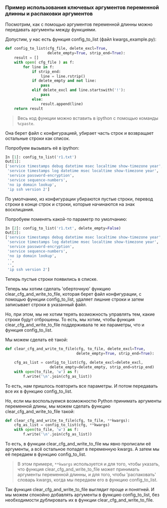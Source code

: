 ### Пример использования ключевых аргументов переменной длинны и распаковки аргументов

Посмотрим, как с помощью аргументов переменной длинны можно передавать аргументы между функциями.


Допустим, у нас есть функция config_to_list (файл kwargs_example.py):
```python
def config_to_list(cfg_file, delete_excl=True,
                   delete_empty=True, strip_end=True):
    result = []
    with open( cfg_file ) as f:
        for line in f:
            if strip_end:
                line = line.rstrip()
            if delete_empty and not line:
                pass
            elif delete_excl and line.startswith('!'):
                pass
            else:
                result.append(line)
    return result
```

> Весь код функции можно вставить в ipython с помощью команды ```%cpaste```.

Она берет файл с конфигурацией, убирает часть строк и возвращает остальные строки как список.

Попробуем вызывать её в ipython:
```python
In [1]: config_to_list('r1.txt')
Out[1]:
['service timestamps debug datetime msec localtime show-timezone year',
 'service timestamps log datetime msec localtime show-timezone year',
 'service password-encryption',
 'service sequence-numbers',
 'no ip domain lookup',
 'ip ssh version 2']
```

По умолчанию, из конфигурации убираются пустые строки, перевод строки в конце строк и строки, которые начинаются на знак восклицания.

Попробуем поменять какой-то параметр по умолчанию:
```python
In [2]: config_to_list('r1.txt', delete_empty=False)
Out[2]:
['service timestamps debug datetime msec localtime show-timezone year',
 'service timestamps log datetime msec localtime show-timezone year',
 'service password-encryption',
 'service sequence-numbers',
 'no ip domain lookup',
 '',
 '',
 'ip ssh version 2']

```

Теперь пустые строки появились в списке.

Теперь мы хотим сделать 'оберточную' функцию clear_cfg_and_write_to_file, которая берет файл конфигурации, с помощью функции config_to_list, удаляет лишние строки и затем записывает строки в указанный файл.

Но, при этом, мы не хотим терять возможность управлять тем, какие строки будут отброшены.
То есть, мы хотим, чтобы функция clear_cfg_and_write_to_file поддерживала те же параметры, что и функция config_to_list.

Мы можем сделать её такой:
```python
def clear_cfg_and_write_to_file(cfg, to_file, delete_excl=True,
                                delete_empty=True, strip_end=True):

    cfg_as_list = config_to_list(cfg, delete_excl=delete_excl,
                    delete_empty=delete_empty, strip_end=strip_end)
    with open(to_file, 'w') as f:
        f.write('\n'.join(cfg_as_list))
```

То есть, нам пришлось повторить все параметры.
И потом передавать все их в функцию config_to_list.


Но, если мы воспользуемся возможностю Python принимать аргументы переменной длины, мы можем сделать функцию clear_cfg_and_write_to_file такой:
```python
def clear_cfg_and_write_to_file(cfg, to_file, **kwargs):
    cfg_as_list = config_to_list(cfg, **kwargs)
    with open(to_file, 'w') as f:
        f.write('\n'.join(cfg_as_list))
```

То есть, в функции clear_cfg_and_write_to_file мы явно прописали её аргументы, а всё остальное попадет в переменную kwargs.
А затем мы её передаем в функцию config_to_list.

> В этом примере, ```**kwargs``` используется и для того, чтобы указать, что функция clear_cfg_and_write_to_file может принимать аргументы переменной длинны, и для того, чтобы 'распаковать' словарь kwargs, когда мы передаем его в функцию config_to_list.

Так функция clear_cfg_and_write_to_file выглядит проще и понятней.
И мы можем спокойно добавлять аргументы в функцию config_to_list, без необходимости дублировать их в функции clear_cfg_and_write_to_file.

